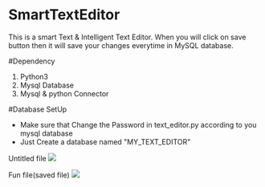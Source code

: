 # SmartTextEditor
This is a smart Text & Intelligent Text Editor. When you will click on save button then it will save your changes everytime in 
MySQL database.


#Dependency
<ol>
  <li>Python3</li>
  <li>Mysql Database</li>
  <li>Mysql & python Connector</li>
</ol>

#Database SetUp
<ul>
  <li>Make sure that Change the Password in text_editor.py according to you mysql database</li>
  <li>Just Create a database named "MY_TEXT_EDITOR"</li>
</ul>

Untitled file
<img src="https://user-images.githubusercontent.com/46244176/83827392-e3f97500-a6fb-11ea-8a38-beaf81b0a268.png">

Fun file(saved file)
<img src="https://user-images.githubusercontent.com/46244176/83827387-e0fe8480-a6fb-11ea-8317-f577bbed71f6.png">
